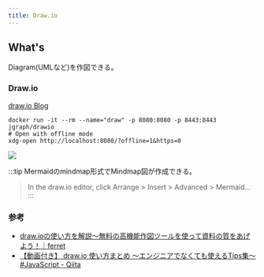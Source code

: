 ```yaml
---
title: Draw.io
---
```

## What's

Diagram(UMLなど)を作図できる。

### Draw.io

[draw.io Blog](https://www.drawio.com/blog)

```shell title="Draw.ioをDockerから動かす"
docker run -it --rm --name="draw" -p 8080:8080 -p 8443:8443 jgraph/drawio
# Open with offline mode
xdg-open http://localhost:8080/?offline=1&https=0 
```

![](/img/docs/Diagram-draw-io-app.png)

:::tip
Mermaidのmindmap形式でMindmap図が作成できる。
> In the draw.io editor, click Arrange > Insert > Advanced > Mermaid...
:::

### 参考

- [draw.ioの使い方を解説〜無料の高機能作図ツールを使って資料の質をあげよう！｜ferret](https://ferret-plus.com/8408)
- [【動画付き】 draw.io 使い方まとめ 〜エンジニアでなくても使えるTips集〜 #JavaScript - Qiita](https://qiita.com/G-awa/items/8fd414700b68b2bcafcc)
